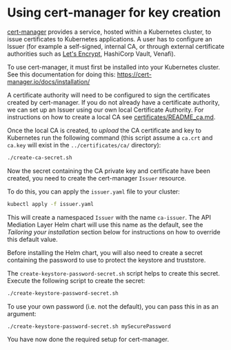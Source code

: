 # Using cert-manager for key creation

[cert-manager](https://cert-manager.io) provides a service, hosted within a Kubernetes cluster, to issue certificates to Kubernetes applications. A user has to configure an Issuer (for example a self-signed, internal CA, or through external certificate authorities such as [Let's Encrypt](https://letsencrypt.org/), HashiCorp Vault, Venafi).

To use cert-manager, it must first be installed into your Kubernetes cluster. See this documentation for doing this: https://cert-manager.io/docs/installation/

A certificate authority will need to be configured to sign the certificates created by cert-manager. If you do not already have a certificate authority, we can set up an Issuer using our own local Certificate Authority. For instructions on how to create a local CA see [certificates/README_ca.md](../certificates/README_ca.md).

Once the local CA is created, to *upload* the CA certificate and key to Kubernetes run the following command (this script assume a `ca.crt` and `ca.key` will exist in the `../certificates/ca/` directory):
```bash
./create-ca-secret.sh
```

Now the secret containing the CA private key and certificate have been created, you need to create the cert-manager `Issuer` resource.

To do this, you can apply the `issuer.yaml` file to your cluster:
```bash
kubectl apply -f issuer.yaml
```

This will create a namespaced `Issuer` with the name `ca-issuer`. The API Mediation Layer Helm chart will use this name as the default, see the *Tailoring your installation* section below for instructions on how to override this default value.

Before installing the Helm chart, you will also need to create a secret containing the password to use to protect the keystore and truststore.

The `create-keystore-password-secret.sh` script helps to create this secret. Execute the following script to create the secret:
```bash
./create-keystore-password-secret.sh
```

To use your own password (i.e. not the default), you can pass this in as an argument:
```bash
./create-keystore-password-secret.sh mySecurePassword
```

You have now done the required setup for cert-manager.